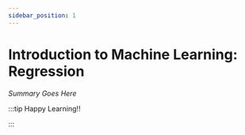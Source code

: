 ```yaml
---
sidebar_position: 1
---
```


# Introduction to Machine Learning: Regression

_Summary Goes Here_

:::tip Happy Learning!!

<QuestButton text="Go To Quest" link="https://app.stackup.dev/quest_page/introduction-to-machine-learning-regression" />

:::
